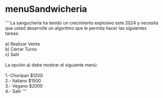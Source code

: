 <h1>menuSandwicheria</h1>
<p>
    '''
La sanguchería  ha tenido un crecimiento explosivo este 2024 y
necesita que usted desarrolle un algoritmo que le permita hacer las
siguientes tareas:
<br>
<br>
a) Realizar Venta
<br>b) Cerrar Turno
<br>c) Salir
<br>
<br>La opción a) debe mostrar el siguiente menú:
<br>
<br>1.-Choripan $1200
<br>2.- Italiano $1500
<br>3.- Vegano $2000
<br>4.- Salir 
'''
</p>
